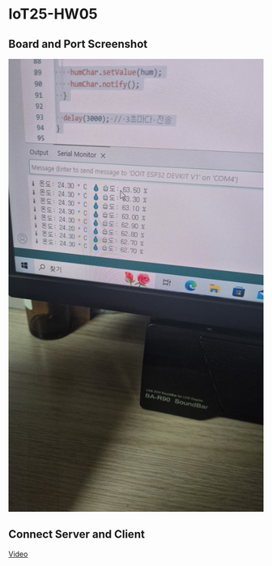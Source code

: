 # IoT25-HW05

## Board and Port Screenshot
![Screenshot](./IoT25-HW05.jpg)

## Connect Server and Client
[Video](https://youtube.com/shorts/D6j1N3D-ixg)


